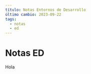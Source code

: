 ```yaml
---
título: Notas Entornos de Desarrollo
último cambio: 2023-09-22
tags:
  - notas
  - ed
---
```

# Notas ED

Hola